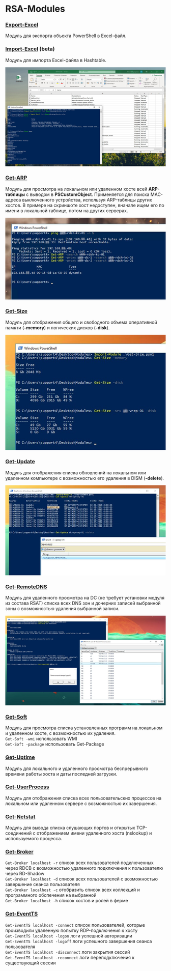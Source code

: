 # RSA-Modules

### [Export-Excel](https://github.com/Lifailon/RSA-Modules/blob/rsa/Convert-Excel/Export-Excel.psm1)
Модуль для экспорта объекта PowerShell в Excel-файл.

### [Import-Excel](https://github.com/Lifailon/RSA-Modules/blob/rsa/Convert-Excel/Import-Excel.psm1) (beta)
Модуль для импорта Excel-файла в Hashtable.

![Image alt](https://github.com/Lifailon/RSA-Modules/blob/rsa/Convert-Excel/Example.jpg)

### [Get-ARP](https://github.com/Lifailon/RSA-Modules/blob/rsa/Modules/Get-ARP.psm1)
Модуль для просмотра на локальном или удаленном хосте всей **ARP-таблицы** с выводом в **PSCustomObject**. Применяется для поиска MAC-адреса выключенного устройства, используя ARP-таблицы других хостов. В примере на скриншоте хост недоступен, вначале ищем его по имени в локальной таблице, потом на других серверах.

![Image alt](https://github.com/Lifailon/RSA-Modules/blob/rsa/Screen/Get-ARP-Search-MAC.jpg)

### [Get-Size](https://github.com/Lifailon/RSA-Modules/blob/rsa/Modules/Get-Size.psm1)
Модуль для отображения общего и свободного объема оперативной памяти (**-memory**) и логических дисков (**-disk**).

![Image alt](https://github.com/Lifailon/RSA-Modules/blob/rsa/Screen/Get-Size.jpg)

### [Get-Update](https://github.com/Lifailon/RSA-Modules/blob/rsa/Modules/Get-Update.psm1)
Модуль для отображения списка обновлений на локальном или удаленном компьютере с возможностью его удаления в DISM (**-delete**).

![Image alt](https://github.com/Lifailon/RSA-Modules/blob/rsa/Screen/Get-Update.jpg)

### [Get-RemoteDNS](https://github.com/Lifailon/RSA-Modules/blob/rsa/Modules/Get-RemoteDNS.psm1)
Модуль для удаленного просмотра на DC (не требует установки модуля из состава RSAT) списка всех DNS зон и дочерних записей выбранной зоны с возможностью удаления выбранной записи.

![Image alt](https://github.com/Lifailon/RSA-Modules/blob/rsa/Screen/Get-RemoteDNS.jpg)

### [Get-Soft](https://github.com/Lifailon/RSA-Modules/blob/rsa/Modules/Get-Soft.psm1)
Модуль для просмотра списка установленных программ на локальном и удаленном хосте, с возможностью их удаления. \
`Get-Soft -wmi` использовать WMI \
`Get-Soft -package` использовать Get-Package

### [Get-Uptime](https://github.com/Lifailon/RSA-Modules/blob/rsa/Modules/Get-Uptime.psm1)
Модуль для локального и удаленного просмотра беспрерывного времени работы хоста и даты последней загрузки.

### [Get-UserProcess](https://github.com/Lifailon/RSA-Modules/blob/rsa/Modules/Get-UserProcess.psm1)
Модуль для отображения списка всех пользовательских процессов на локальном или удаленном сервере с возможностью их завершения.

### [Get-Netstat](https://github.com/Lifailon/RSA-Modules/blob/rsa/Modules/Get-Netstat.psm1)
Модуль для вывода списка слушающих портов и открытых TCP-соединений с отображением имени удаленного хоста (nslookup) и используемого процесса.

### [Get-Broker](https://github.com/Lifailon/RSA-Modules/blob/rsa/Modules/Get-Broker.psm1)
`Get-Broker localhost -r` список всех пользователей подключенных через RDCB с возможностью удаленного подключения к пользователю через RD-Shadow \
`Get-Broker localhost -d` список всех пользователей с возможностью завершение сеанса пользователя \
`Get-Broker localhost -c` отобразить список всех коллекций и программного обспечения на выбранной \
`Get-Broker localhost -h` список хостов и ролей в ферме

### [Get-EventTS](https://github.com/Lifailon/RSA-Modules/blob/rsa/Modules/Get-EventTS.psm1)
`Get-EventTS localhost -connect` список пользователей, которые производили удаленную попытку RDP-подключения к хосту \
`Get-EventTS localhost -logon` логи успешной авторизации \
`Get-EventTS localhost -logoff` логи успешного завершения сеанса пользователя \
`Get-EventTS localhost -disconnect` логи закрытия сессий \
`Get-EventTS localhost -reconnect` логи переподключения к существующий сессии
